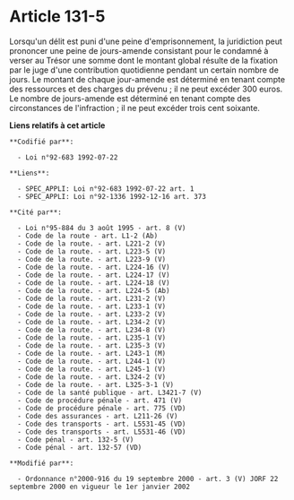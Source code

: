 # Article 131-5

Lorsqu'un délit est puni d'une peine d'emprisonnement, la juridiction peut prononcer une peine de jours-amende consistant
pour le condamné à verser au Trésor une somme dont le montant global résulte de la fixation par le juge d'une contribution
quotidienne pendant un certain nombre de jours. Le montant de chaque jour-amende est déterminé en tenant compte des
ressources et des charges du prévenu ; il ne peut excéder 300 euros. Le nombre de jours-amende est déterminé en tenant compte
des circonstances de l'infraction ; il ne peut excéder trois cent soixante.

**Liens relatifs à cet article**

	**Codifié par**:

	  - Loi n°92-683 1992-07-22

	**Liens**:

	  - SPEC_APPLI: Loi n°92-683 1992-07-22 art. 1
	  - SPEC_APPLI: Loi n°92-1336 1992-12-16 art. 373

	**Cité par**:

	  - Loi n°95-884 du 3 août 1995 - art. 8 (V)
	  - Code de la route - art. L1-2 (Ab)
	  - Code de la route. - art. L221-2 (V)
	  - Code de la route. - art. L223-5 (V)
	  - Code de la route. - art. L223-9 (V)
	  - Code de la route. - art. L224-16 (V)
	  - Code de la route. - art. L224-17 (V)
	  - Code de la route. - art. L224-18 (V)
	  - Code de la route. - art. L224-5 (Ab)
	  - Code de la route. - art. L231-2 (V)
	  - Code de la route. - art. L233-1 (V)
	  - Code de la route. - art. L233-2 (V)
	  - Code de la route. - art. L234-2 (V)
	  - Code de la route. - art. L234-8 (V)
	  - Code de la route. - art. L235-1 (V)
	  - Code de la route. - art. L235-3 (V)
	  - Code de la route. - art. L243-1 (M)
	  - Code de la route. - art. L244-1 (V)
	  - Code de la route. - art. L245-1 (V)
	  - Code de la route. - art. L324-2 (V)
	  - Code de la route. - art. L325-3-1 (V)
	  - Code de la santé publique - art. L3421-7 (V)
	  - Code de procédure pénale - art. 471 (V)
	  - Code de procédure pénale - art. 775 (VD)
	  - Code des assurances - art. L211-26 (V)
	  - Code des transports - art. L5531-45 (VD)
	  - Code des transports - art. L5531-46 (VD)
	  - Code pénal - art. 132-5 (V)
	  - Code pénal - art. 132-57 (VD)

	**Modifié par**:

	  - Ordonnance n°2000-916 du 19 septembre 2000 - art. 3 (V) JORF 22 septembre 2000 en vigueur le 1er janvier 2002
